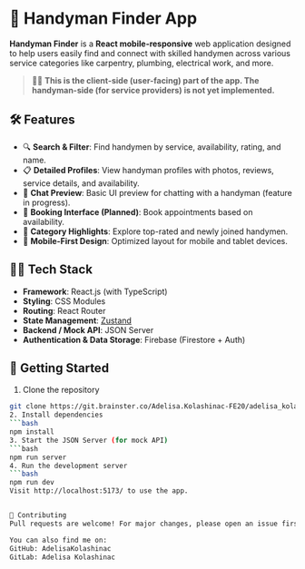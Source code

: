 # 🔧 Handyman Finder App

**Handyman Finder** is a **React mobile-responsive** web application designed to help users easily find and connect with skilled handymen across various service categories like carpentry, plumbing, electrical work, and more.

> 🧑‍💼 **This is the client-side (user-facing) part of the app. The handyman-side (for service providers) is not yet implemented.**

## 🛠️ Features

- 🔍 **Search & Filter**: Find handymen by service, availability, rating, and name.
- 📋 **Detailed Profiles**: View handyman profiles with photos, reviews, service details, and availability.
- 💬 **Chat Preview**: Basic UI preview for chatting with a handyman (feature in progress).
- 📆 **Booking Interface (Planned)**: Book appointments based on availability.
- 🧰 **Category Highlights**: Explore top-rated and newly joined handymen.
- 📱 **Mobile-First Design**: Optimized layout for mobile and tablet devices.

## 🧑‍💻 Tech Stack

- **Framework**: React.js (with TypeScript)
- **Styling**: CSS Modules
- **Routing**: React Router
- **State Management**: [Zustand](https://zustand-demo.pmnd.rs/)
- **Backend / Mock API**: JSON Server
- **Authentication & Data Storage**: Firebase (Firestore + Auth)


## 🚀 Getting Started

1. Clone the repository

  ```bash
  git clone https://git.brainster.co/Adelisa.Kolashinac-FE20/adelisa_kolashinac_fe20_project3.git
2. Install dependencies
  ```bash
  npm install
3. Start the JSON Server (for mock API)
  ```bash
  npm run server
4. Run the development server
  ```bash
  npm run dev
  Visit http://localhost:5173/ to use the app.


🤝 Contributing
Pull requests are welcome! For major changes, please open an issue first to discuss improvements or suggestions.

You can also find me on:
GitHub: AdelisaKolashinac
GitLab: Adelisa Kolashinac